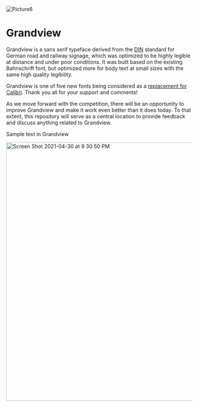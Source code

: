 ![Picture6](https://user-images.githubusercontent.com/8460297/116769508-9364c780-a9f1-11eb-8565-e4395ed86413.png)

# Grandview
Grandview is a sans serif typeface derived from the [DIN](https://en.wikipedia.org/wiki/Deutsches_Institut_f%C3%BCr_Normung) standard for German road and railway signage, which was optimized to be highly legible at distance and under poor conditions. It was built based on the existing Bahnschrift font, but optimized more for body text at small sizes with the same high quality legibility. 

Grandview is one of five new fonts being considered as a [replacement for Calibri](https://www.microsoft.com/en-us/microsoft-365/blog/2021/04/28/beyond-calibri-finding-microsofts-next-default-font/). Thank you all for your support and comments!

As we move forward with the competition, there will be an opportunity to improve Grandview and make it work even better than it does today. To that extent, this repository will serve as a central location to provide feedback and discuss anything related to Grandview.

Sample text in Grandview

<img width="699" alt="Screen Shot 2021-04-30 at 9 30 50 PM" src="https://user-images.githubusercontent.com/8460297/116770849-60273600-a9fb-11eb-8fdc-cf9cebc36af4.png">
